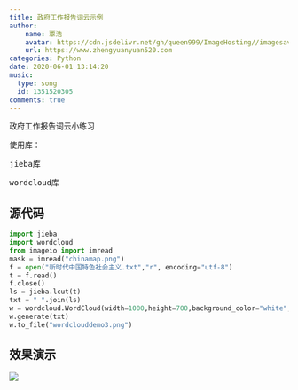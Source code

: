 ```yaml
---
title: 政府工作报告词云示例
author:
	name: 覃浩
	avatar: https://cdn.jsdelivr.net/gh/queen999/ImageHosting//imagesavatar.jpg
	url: https://www.zhengyuanyuan520.com
categories: Python
date: 2020-06-01 13:14:20
music:
  type: song  
  id: 1351520305
comments: true
---
```


政府工作报告词云小练习

使用库：

<kbd>jieba库</kbd>

<kbd>wordcloud库</kbd>

<!-- more -->

## 源代码

```python
import jieba
import wordcloud
from imageio import imread
mask = imread("chinamap.png")
f = open("新时代中国特色社会主义.txt","r", encoding="utf-8")
t = f.read()
f.close()
ls = jieba.lcut(t)
txt = " ".join(ls)
w = wordcloud.WordCloud(width=1000,height=700,background_color="white",font_path="msyh.ttc",mask=mask)
w.generate(txt)
w.to_file("wordclouddemo3.png")
```

## 效果演示

![](https://cdn.jsdelivr.net/gh/queen999/ImageHosting/images/20200601131058.png)